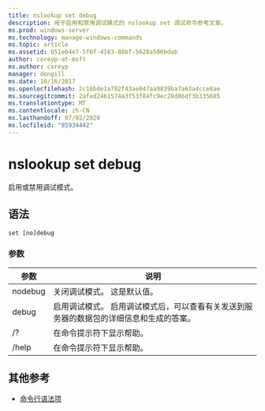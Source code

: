 ```yaml
---
title: nslookup set debug
description: 用于启用和禁用调试模式的 nslookup set 调试命令参考文章。
ms.prod: windows-server
ms.technology: manage-windows-commands
ms.topic: article
ms.assetid: b51e04e7-5f6f-4183-88bf-5628a506bdab
author: coreyp-at-msft
ms.author: coreyp
manager: dongill
ms.date: 10/16/2017
ms.openlocfilehash: 2c16bde1a702f43ae047aa9839ba7a63a4cce8ae
ms.sourcegitcommit: 2afed2461574a3f53f84fc9ec28d86df3b335685
ms.translationtype: MT
ms.contentlocale: zh-CN
ms.lasthandoff: 07/02/2020
ms.locfileid: "85934442"
---
```

# <a name="nslookup-set-debug"></a>nslookup set debug

启用或禁用调试模式。

## <a name="syntax"></a>语法

```
set [no]debug
```

### <a name="parameters"></a>参数

| 参数 | 说明 |
| ---------- | ---------- |
| nodebug | 关闭调试模式。 这是默认值。 |
| debug | 启用调试模式。 启用调试模式后，可以查看有关发送到服务器的数据包的详细信息和生成的答案。 |
| /? | 在命令提示符下显示帮助。 |
| /help | 在命令提示符下显示帮助。 |

## <a name="additional-references"></a>其他参考

- [命令行语法项](command-line-syntax-key.md)
